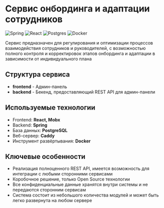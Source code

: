 # Сервис онбординга и адаптации сотрудников

![Spring](https://img.shields.io/badge/spring-%236DB33F.svg?style=for-the-badge&logo=spring&logoColor=white)
![React](https://img.shields.io/badge/react-%2320232a.svg?style=for-the-badge&logo=react&logoColor=%2361DAFB)
![Postgres](https://img.shields.io/badge/postgres-%23316192.svg?style=for-the-badge&logo=postgresql&logoColor=white)
![Docker](https://img.shields.io/badge/docker-%230db7ed.svg?style=for-the-badge&logo=docker&logoColor=white)

Сервис предназначен для регулирования и оптимизации процессов взаимодействия сотрудников и руководителей, с возможностью полного контроля и корректировок этапов онбординга и адаптации в зависимости от индивидуального плана 

## Структура сервиса

- **frontend** - Админ-панель
- **backend** - Бекенд, предоставляющий REST API для админ-панели

## Используемые технологии

- Frontend: **React, Mobx**
- Backend: **Spring**
- База данных: **PostgreSQL**
- Веб-сервер: **Caddy**
- Инструмент развёртывания: **Docker**

## Ключевые особенности

- Реализация полноценного REST API, имеется возможность для интеграции с любыми сторонними сервисами
- Коробочное решение, только Open Source технологии
- Все конфиденциальные данные хранятся внутри системы и не передаются сторонним сервисам
- Система состоит из небольшого количества модулей и может быть легко развернута на любом сервере
